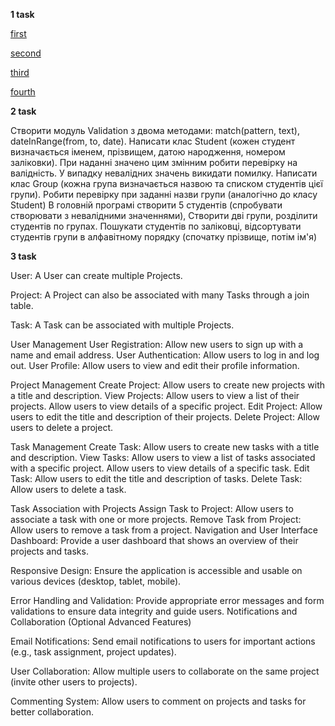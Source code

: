 **1 task**

[first](https://www.codewars.com/kata/5bb904724c47249b10000131/ruby)

[second](https://www.codewars.com/kata/515de9ae9dcfc28eb6000001/ruby)

[third](https://www.codewars.com/kata/52597aa56021e91c93000cb0/ruby)

[fourth](https://www.codewars.com/kata/52b757663a95b11b3d00062d/ruby)

**2 task**

Створити модуль Validation з двома методами: match(pattern, text), dateInRange(from, to, date).
Написати клас Student (кожен студент визначається іменем, прізвищем, датою народження, номером заліковки).
При наданні значено цим змінним робити перевірку на валідність. У випадку невалідних значень викидати помилку.
Написати клас Group (кожна група визначається назвою та списком студентів цієї групи).
Робити перевірку при заданні назви групи (аналогічно до класу Student)
В головній програмі створити 5 студентів (спробувати створювати з невалідними значеннями), Створити дві групи, розділити студентів по
групах.
Пошукати студентів по заліковці, відсортувати студентів групи в алфавітному порядку (спочатку прізвище, потім ім'я)

**3 task**

User:
A User can create multiple Projects.

Project:
A Project can also be associated with many Tasks through a join table.

Task:
A Task can be associated with multiple Projects.

User Management
    User Registration:
        Allow new users to sign up with a name and email address.
    User Authentication:
        Allow users to log in and log out.
    User Profile:
        Allow users to view and edit their profile information.

Project Management
    Create Project:
        Allow users to create new projects with a title and description.
    View Projects:
        Allow users to view a list of their projects.
        Allow users to view details of a specific project.
    Edit Project:
        Allow users to edit the title and description of their projects.
    Delete Project:
        Allow users to delete a project.

Task Management
    Create Task:
        Allow users to create new tasks with a title and description.
    View Tasks:
        Allow users to view a list of tasks associated with a specific project.
        Allow users to view details of a specific task.
    Edit Task:
        Allow users to edit the title and description of tasks.
    Delete Task:
        Allow users to delete a task.

Task Association with Projects
    Assign Task to Project:
        Allow users to associate a task with one or more projects.
    Remove Task from Project:
        Allow users to remove a task from a project.
    Navigation and User Interface
        Dashboard:
            Provide a user dashboard that shows an overview of their projects and tasks.

Responsive Design:
    Ensure the application is accessible and usable on various devices (desktop, tablet, mobile).

Error Handling and Validation:
    Provide appropriate error messages and form validations to ensure data integrity and guide users.
    Notifications and Collaboration (Optional Advanced Features)

Email Notifications:
Send email notifications to users for important actions (e.g., task assignment, project updates).

User Collaboration:
    Allow multiple users to collaborate on the same project (invite other users to projects).

Commenting System:
    Allow users to comment on projects and tasks for better collaboration.
